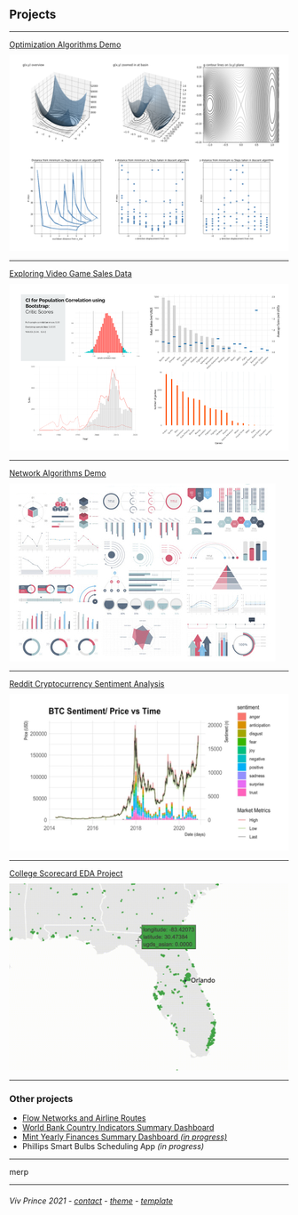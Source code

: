 ## Projects

---

[Optimization Algorithms Demo](/proj-page-optimization-demo)  
<img style="padding-top: 10px" src="images/optimization-dashboard.png?raw=true"/>
  

---
[Exploring Video Game Sales Data](/proj-page-videogames)      
<img style="padding-top: 10px" src="images/video-games-dashboard.png?raw=true"/>
  

---
[Network Algorithms Demo](http://example.com/)    
<img style="padding-top: 10px" src="images/dummy_thumbnail.jpg?raw=true"/>
  

---
[Reddit Cryptocurrency Sentiment Analysis](/proj-page-crypto)  
<img style="padding-top: 10px" src="images/cryptograph1.png?raw=true"/>
 

---
[College Scorecard EDA Project](/proj-page-scorecard)  
<img style="padding-top: 10px" src="images/scorecard-map2.gif?raw=true"/>
 

---
### Other projects

- [Flow Networks and Airline Routes](https://github.com/vivienneprince/FlowNetworksAndAirlines)
- [World Bank Country Indicators Summary Dashboard](https://github.com/vivienneprince/DataStorage2017)
- [Mint Yearly Finances Summary Dashboard *(in progress)*](https://github.com/vivienneprince/MintYearlyFinancesSummary)
- Phillips Smart Bulbs Scheduling App *(in progress)*


---


merp

---
##### <span style="font-weight:normal">Viv Prince 2021 - <a href="mailto:vivie.prince@gmail.com">contact</a> - <a href="https://github.com/orderedlist">theme</a> - <a href="https://github.com/evanca/quick-portfolio">template</a></span> 
